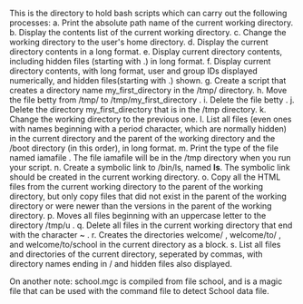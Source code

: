 This is the directory to hold bash scripts which can carry out the following processes:
a. Print the absolute path name of the current working directory.
b. Display the contents list of the current working directory.
c. Change the working directory to the user's home directory.
d. Display the current directory contents in a long format.
e. Display current directory contents, including hidden files (starting with .) in long format.
f. Display current directory contents, with long format, user and group IDs displayed numerically, and hidden files(starting with .) shown.
g. Create a script that creates a directory name my_first_directory in the /tmp/ directory.
h. Move the file betty from /tmp/ to /tmp/my_first_directory .
i. Delete the file betty .
j. Delete the directory my_first_directory that is in the /tmp directory.
k. Change the working directory to the previous one.
l. List all files (even ones with names beginning with a period character, which are normally hidden) in the current directory and the parent of the working directory and the /boot directory (in this order), in long format.
m. Print the type of the file named iamafile . The file iamafile will be in the /tmp directory when you run your script.
n. Create a symbolic link to /bin/ls, named __ls__. The symbolic link should be created in the current working directory.
o. Copy all the HTML files from the current working directory to the parent of the working directory, but only copy files that did not exist in the parent of the working directory or were newer than the versions in the parent of the working directory.
p. Moves all files beginning with an uppercase letter to the directory /tmp/u .
q. Delete all files in the current working directory that end with the character ~ .
r. Creates the directories welcome/ , welcome/to/ , and welcome/to/school in the current directory as a block.
s. List all files and directories of the current directory, seperated by commas, with directory names ending in / and hidden files also displayed.

On another note:
school.mgc is compiled from file school, and is a magic file that can be used with the command file to detect School data file.
